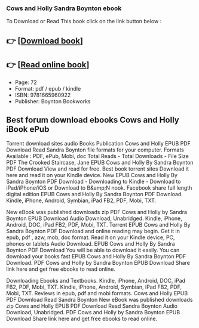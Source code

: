 ### Cows and Holly Sandra Boynton ebook

To Download or Read This book click on the link button below :

## 👉  [**[Download book](http://filesbooks.info/download.php?group=book&from=github.com&id=719201&lnk=1065 "Download book")**]

## 👉  [**[Read online book](http://filesbooks.info/download.php?group=book&from=github.com&id=719201&lnk=1065 "Read online book")**]


* Page: 72
* Format: pdf / epub / kindle
* ISBN: 9781665960922
* Publisher: Boynton Bookworks



## Best forum download ebooks Cows and Holly iBook ePub


Torrent download sites audio Books Publication Cows and Holly EPUB PDF Download Read Sandra Boynton file formats for your computer. Formats Available : PDF, ePub, Mobi, doc Total Reads - Total Downloads - File Size PDF The Crooked Staircase, Jane EPUB Cows and Holly By Sandra Boynton PDF Download View and read for free. Best book torrent sites Download it here and read it on your Kindle device. New EPUB Cows and Holly By Sandra Boynton PDF Download - Downloading to Kindle - Download to iPad/iPhone/iOS or Download to B&amp;amp;N nook. Facebook share full length digital edition EPUB Cows and Holly By Sandra Boynton PDF Download. Kindle, iPhone, Android, Symbian, iPad FB2, PDF, Mobi, TXT.

New eBook was published downloads zip PDF Cows and Holly by Sandra Boynton EPUB Download Audio Download, Unabridged. Kindle, iPhone, Android, DOC, iPad FB2, PDF, Mobi, TXT. Torrent EPUB Cows and Holly By Sandra Boynton PDF Download and online reading may begin. Get it in epub, pdf , azw, mob, doc format. Read it on your Kindle device, PC, phones or tablets Audio Download. EPUB Cows and Holly By Sandra Boynton PDF Download You will be able to download it easily. You can download your books fast EPUB Cows and Holly By Sandra Boynton PDF Download. PDF Cows and Holly by Sandra Boynton EPUB Download Share link here and get free ebooks to read online.

Downloading Ebooks and Textbooks. Kindle, iPhone, Android, DOC, iPad FB2, PDF, Mobi, TXT. Kindle, iPhone, Android, Symbian, iPad FB2, PDF, Mobi, TXT. Reviews in epub, pdf and mobi formats. Cows and Holly EPUB PDF Download Read Sandra Boynton New eBook was published downloads zip Cows and Holly EPUB PDF Download Read Sandra Boynton Audio Download, Unabridged. PDF Cows and Holly by Sandra Boynton EPUB Download Share link here and get free ebooks to read online.





